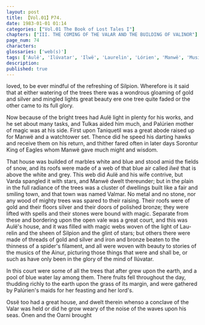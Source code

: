 ```yaml
---
layout: post
title: 【Vol.01】P74.
date: 1983-01-01 01:14
categories: ["Vol.01 The Book of Lost Tales I"]
chapters: ["III. THE COMING OF THE VALAR AND THE BUILDING OF VALINOR"]
page_num: 74
characters: 
glossaries: ['web(s)']
tags: ['Aulë', 'Ilúvatar', 'Ilwë', 'Laurelin', 'Lórien', 'Manwë', 'Music of the Ainur']
description: 
published: true
---
```


<p style="text-indent: 0;">
loved, to be ever mindful of the refreshing of Silpion. Wherefore is it said that at either watering of the trees there was a wondrous gloaming of gold and silver and mingled lights great beauty ere one tree quite faded or the other came to its full glory.
</p>

Now because of the bright trees had Aulë light in plenty for his works, and he set about many tasks, and Tulkas aided him much, and Palúrien mother of magic was at his side. First upon Taniquetil was a great abode raised up for Manwë and a watchtower set. Thence did he speed his darting hawks and receive them on his return, and thither fared often in later days Sorontur King of Eagles whom Manwë gave much might and wisdom.

That house was builded of marbles white and blue and stood amid the fields of snow, and its roofs were made of a web of that blue air called <I>ilwë</I> that is above the white and grey. This web did Aulë and his wife contrive, but Varda spangled it with stars, and Manwë dwelt thereunder; but in the plain in the full radiance of the trees was a cluster of dwellings built like a fair and smiling town, and that town was named Valmar. No metal and no stone, nor any wood of mighty trees was spared to their raising. Their roofs were of gold and their floors silver and their doors of polished bronze; they were lifted with spells and their stones were bound with magic. Separate from these and bordering upon the open vale was a great court, and this was Aulë's house, and it was filled with magic webs woven of the light of Lau-relin and the sheen of Silpion and the glint of stars; but others there were made of threads of gold and silver and iron and bronze beaten to the thinness of a spider's filament, and all were woven with beauty to stories of the musics of the Ainur, picturing those things that were and shall be, or such as have only been in the glory of the mind of Ilúvatar.

In this court were some of all the trees that after grew upon the earth, and a pool of blue water lay among them. There fruits fell throughout the day, thudding richly to the earth upon the grass of its margin, and were gathered by Palúrien's maids for her feasting and her lord's.

Ossë too had a great house, and dwelt therein whenso a conclave of the Valar was held or did he grow weary of the noise of the waves upon his seas. Ónen and the Oarni brought


